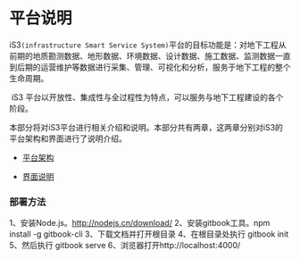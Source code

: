 # 平台说明



​	iS3`(infrastructure Smart Service System)`平台的目标功能是：对地下工程从前期的地质勘测数据、地形数据、环境数据、设计数据、施工数据、监测数据一直到后期的运营维护等数据进行采集、管理、可视化和分析，服务于地下工程的整个生命周期。 

​	iS3 平台以开放性、集成性与全过程性为特点，可以服务与地下工程建设的各个阶段。

​	本部分将对iS3平台进行相关介绍和说明。本部分共有两章，这两章分别对iS3的平台架构和界面进行了说明介绍。 



   * [平台架构](./chapter1/section1.md)

   * [界面说明](./chapter1/section2.md)



### 部署方法

1、安装Node.js。<http://nodejs.cn/download/>
2、安装gitbook工具。npm install -g gitbook-cli
3、下载文档并打开根目录
4、在根目录处执行 gitbook init
5、然后执行 gitbook serve
6、浏览器打开http://localhost:4000/